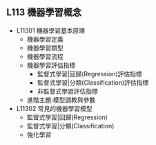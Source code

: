 ## L113 機器學習概念
- L11301 機器學習基本原理
  - 機器學習定義
  - 機器學習類型
  - 機器學習流程
  - 機器學習評估指標
    - 監督式學習|回歸(Regression)評估指標
    - 監督式學習|分類(Classification)評估指標
    - 非監督式學習評估指標
  - 進階主題:模型調教與參數 
- L11302 常見的機器學習模型
  - 監督式學習|回歸(Regression)
  - 監督式學習|分類(Classification)
  - 強化學習
